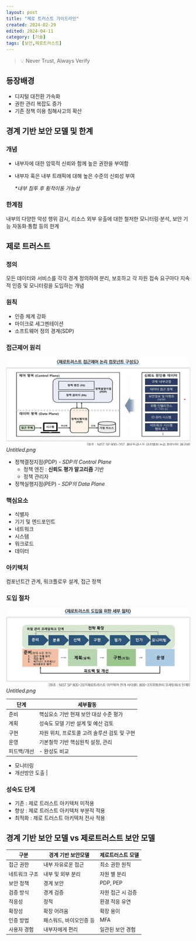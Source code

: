 ```yaml
---
layout: post
title: "제로 트러스트 가이드라인"
created: 2024-02-29
edited: 2024-04-11
category: [기술]
tags: [보안,제로트러스트]
---
```



> 💡 Never Trust, Always Verify


## 등장배경

- 디지털 대전환 가속화
- 권한 관리 복잡도 증가
- 기존 정책 이용 침해사고의 확산

## 경계 기반 보안 모델 및 한계


### 개념

- 내부자에 대한 암묵적 신뢰와 함께 높은 권한을 부여함
- 내부자 혹은 내부 트래픽에 대해 높은 수준의 신뢰성 부여

	_*내부 침투 후 횡적이동 가능성_


### 한계점


내부의 다양한 악성 행위 감시, 리소스 외부 유출에 대한 철저한 모니터링·분석, 보안 기능 자동화·통합 등의 한계


## 제로 트러스트


### 정의


모든 데이터와 서비스를 각각 경계 정의하여 분리, 보호하고 각 자원 접속 요구마다 지속적 인증 및 모니터링을 도입하는 개념


### 원칙

- 인증 체계 강화
- 마이크로 세그멘테이션
- 소프트웨어 정의 경계(SDP)

### 접근제어 원리


![0](/assets/img/2024-02-29-제로-트러스트-가이드라인.md/0.png)_Untitled.png_

- 정책결정지점(PDP) _- SDP의 Control Plane_
	- 정책 엔진 : **신뢰도 평가 알고리즘** 기반
	- 정책 관리자
- 정책실행지점(PEP) _- SDP의 Data Plane_

### 핵심요소

- 식별자
- 기기 및 엔드포인트
- 네트워크
- 시스템
- 워크로드
- 데이터

### 아키텍처


컴포넌트간 관계, 워크플로우 설계, 접근 정책


### 도입 절차


![1](/assets/img/2024-02-29-제로-트러스트-가이드라인.md/1.png)_Untitled.png_


| 단계     | 세부활동                       |
| ------ | -------------------------- |
| 준비     | 핵심요소 기반 현재 보안 대상 수준 평가     |
| 계획     | 성숙도 모델 기반 설계 및 예산 검토       |
| 구현     | 자원 위치, 프로토콜 고려 솔루션 검토 및 구현 |
| 운영     | 기본철학 기반 핵심원칙 설정, 관리        |
| 피드백/개선 | - 완성도 비교
- 모니터링
- 개선방안 도출  |


### 성숙도 단계

- 기존 : 제로 트러스트 아키텍처 미적용
- 향상 : 제로 트러스트 아키텍처 부분적 적용
- 최적화 : 제로 트러스트 아키텍처 전사 적용

## 경계 기반 보안 모델 vs 제로트러스트 보안 모델


| 구분      | 경계 기반 보안모델    | 제로트러스트 모델  |
| ------- | ------------- | ---------- |
| 접근 권한   | 내부 자유로운 접근    | 최소 권한 원칙   |
| 네트워크 구조 | 내부 및 외부 분리    | 자원 별 분리    |
| 보안 정책   | 경계 보안         | PDP, PEP   |
| 검증 방식   | 경계 검증         | 자원 접근 시 검증 |
| 적응성     | 정적            | 환경 적응 유연   |
| 확장성     | 확장 어려움        | 확장 용이      |
| 인증 방법   | 패스워드, 바이오인증 등 | MFA        |
| 사용자 경험  | 내부자에게 편리      | 일관된 보안 경험  |

